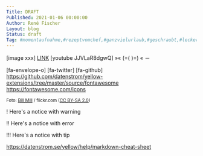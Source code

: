 ```yaml
---
Title: DRAFT
Published: 2021-01-06 00:00:00
Author: René Fischer
Layout: blog
Status: draft
Tag: #momentaufnahme,#rezeptvomchef,#ganzvielurlaub,#geschraubt,#leckerwars,#faktensammlung,#schwadroniert,#erwandernswert,#fundsachen,#bücherkram,#gesprocheneworte,#liebefürdieohren,#freieswissen,#downloads,#bisschensauer
---
```

[image xxx]
[LINK](https://)
[youtube JJVLaR8dgwQ]
»«
(=&#40;
)=&#41;
« － 

[fa-envelope-o]
[fa-twitter]
[fa-github]
https://github.com/datenstrom/yellow-extensions/tree/master/source/fontawesome
https://fontawesome.com/icons

<sub>Foto: [Bill Mill](https://www.flickr.com/photos/llimllib/) / flickr.com ([CC BY-SA 2.0](https://creativecommons.org/licenses/by-sa/2.0/))</sub>

! Here's a notice with warning

!! Here's a notice with error

!!! Here's a notice with tip

https://datenstrom.se/yellow/help/markdown-cheat-sheet

